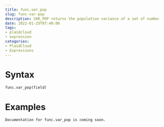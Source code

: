 ```yaml
---
title: func.var_pop
slug: func-var-pop
description: VAR_POP returns the population variance of a set of numbers after discarding the nulls in this set
date: 2022-01-25T07:40:00
tags:
- plaidcloud
- expression
categories:
- PlaidCloud
- Expressions
---
```



# Syntax



```
func.var_pop(field) 
```


# Examples



```
Documentation for func.var_pop is coming soon.
```
